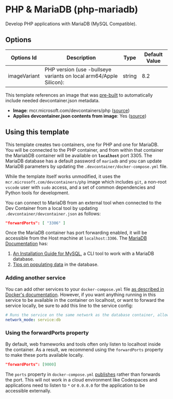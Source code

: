 
# PHP & MariaDB (php-mariadb)

Develop PHP applications with MariaDB (MySQL Compatible).

## Options

| Options Id | Description | Type | Default Value |
|-----|-----|-----|-----|
| imageVariant | PHP version (use -bullseye variants on local arm64/Apple Silicon): | string | 8.2 |

This template references an image that was [pre-built](https://containers.dev/implementors/reference/#prebuilding) to automatically include needed devcontainer.json metadata.

* **Image**: mcr.microsoft.com/devcontainers/php ([source](https://github.com/devcontainers/images/tree/main/src/php))
* **Applies devcontainer.json contents from image**: Yes ([source](https://github.com/devcontainers/images/blob/main/src/php/.devcontainer/devcontainer.json))

## Using this template

This template creates two containers, one for PHP and one for MariaDB. You will be connected to the PHP container, and from within that container the MariabDB container will be available on **`localhost`** port 3305. The MariaDB database has a default password of `mariadb` and you can update MariaDB parameters by updating the `.devcontainer/docker-compose.yml` file.

While the template itself works unmodified, it uses the `mcr.microsoft.com/devcontainers/php` image which includes `git`, a non-root `vscode` user with `sudo` access, and a set of common dependencies and Python tools for development.

You can connect to MariaDB from an external tool when connected to the Dev Container from a local tool by updating `.devcontainer/devcontainer.json` as follows:

```json
"forwardPorts": [ "3306" ]
```

Once the MariaDB container has port forwarding enabled, it will be accessible from the Host machine at `localhost:3306`. The [MariaDB Documentation](https://mariadb.com/docs/) has:

1. [An Installation Guide for MySQL](https://mariadb.com/kb/en/mysql-client/), a CLI tool to work with a MariaDB database.
2. [Tips on populating data](https://mariadb.com/kb/en/how-to-quickly-insert-data-into-mariadb/) in the database. 

### Adding another service

You can add other services to your `docker-compose.yml` file [as described in Docker's documentation](https://docs.docker.com/compose/compose-file/#service-configuration-reference). However, if you want anything running in this service to be available in the container on localhost, or want to forward the service locally, be sure to add this line to the service config:

```yaml
# Runs the service on the same network as the database container, allows "forwardPorts" in devcontainer.json function.
network_mode: service:db
```

### Using the forwardPorts property

By default, web frameworks and tools often only listen to localhost inside the container. As a result, we recommend using the `forwardPorts` property to make these ports available locally.

```json
"forwardPorts": [9000]
```

The `ports` property in `docker-compose.yml` [publishes](https://docs.docker.com/config/containers/container-networking/#published-ports) rather than forwards the port. This will not work in a cloud environment like Codespaces and applications need to listen to `*` or `0.0.0.0` for the application to be accessible externally. 